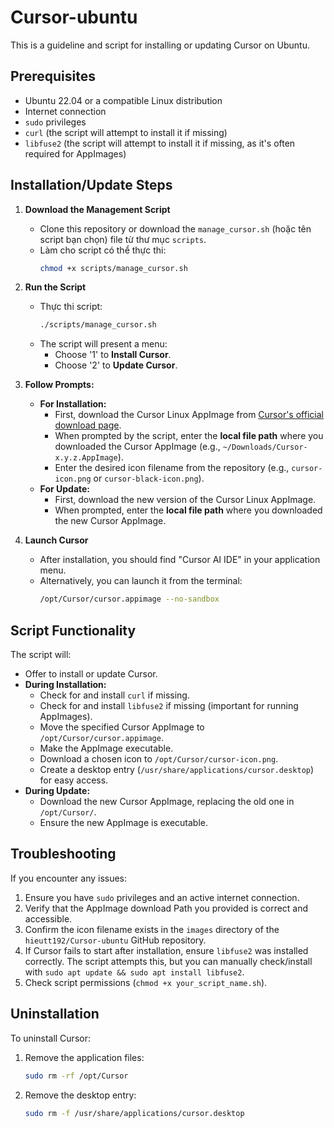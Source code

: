 # Cursor-ubuntu
This is a guideline and script for installing or updating Cursor on Ubuntu.

## Prerequisites
- Ubuntu 22.04 or a compatible Linux distribution
- Internet connection
- `sudo` privileges
- `curl` (the script will attempt to install it if missing)
- `libfuse2` (the script will attempt to install it if missing, as it's often required for AppImages)

## Installation/Update Steps

1.  **Download the Management Script**
    * Clone this repository or download the `manage_cursor.sh` (hoặc tên script bạn chọn) file từ thư mục `scripts`.
    * Làm cho script có thể thực thi:
        ```bash
        chmod +x scripts/manage_cursor.sh
        ```

2.  **Run the Script**
    * Thực thi script:
        ```bash
        ./scripts/manage_cursor.sh
        ```
    * The script will present a menu:
        * Choose '1' to **Install Cursor**.
        * Choose '2' to **Update Cursor**.

3.  **Follow Prompts:**
    * **For Installation:**
        * First, download the Cursor Linux AppImage from [Cursor's official download page](https://www.cursor.com/downloads).
        * When prompted by the script, enter the **local file path** where you downloaded the Cursor AppImage (e.g., `~/Downloads/Cursor-x.y.z.AppImage`).
        * Enter the desired icon filename from the repository (e.g., `cursor-icon.png` or `cursor-black-icon.png`).
    * **For Update:**
        * First, download the new version of the Cursor Linux AppImage.
        * When prompted, enter the **local file path** where you downloaded the new Cursor AppImage.

4.  **Launch Cursor**
    * After installation, you should find "Cursor AI IDE" in your application menu.
    * Alternatively, you can launch it from the terminal:
        ```bash
        /opt/Cursor/cursor.appimage --no-sandbox
        ```

## Script Functionality
The script will:
-   Offer to install or update Cursor.
-   **During Installation:**
    -   Check for and install `curl` if missing.
    -   Check for and install `libfuse2` if missing (important for running AppImages).
    -   Move the specified Cursor AppImage to `/opt/Cursor/cursor.appimage`.
    -   Make the AppImage executable.
    -   Download a chosen icon to `/opt/Cursor/cursor-icon.png`.
    -   Create a desktop entry (`/usr/share/applications/cursor.desktop`) for easy access.
-   **During Update:**
    -   Download the new Cursor AppImage, replacing the old one in `/opt/Cursor/`.
    -   Ensure the new AppImage is executable.

## Troubleshooting
If you encounter any issues:
1.  Ensure you have `sudo` privileges and an active internet connection.
2.  Verify that the AppImage download Path you provided is correct and accessible.
3.  Confirm the icon filename exists in the `images` directory of the `hieutt192/Cursor-ubuntu` GitHub repository.
4.  If Cursor fails to start after installation, ensure `libfuse2` was installed correctly. The script attempts this, but you can manually check/install with `sudo apt update && sudo apt install libfuse2`.
5.  Check script permissions (`chmod +x your_script_name.sh`).

## Uninstallation
To uninstall Cursor:
1.  Remove the application files:
    ```bash
    sudo rm -rf /opt/Cursor
    ```
2.  Remove the desktop entry:
    ```bash
    sudo rm -f /usr/share/applications/cursor.desktop
    ```
